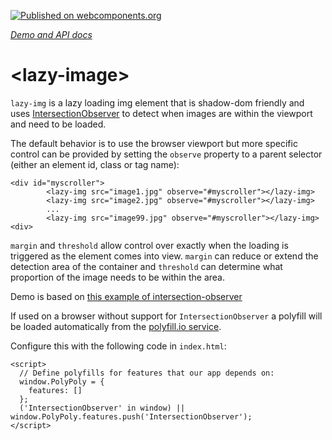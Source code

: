 [![Published on webcomponents.org](https://img.shields.io/badge/webcomponents.org-published-blue.svg)](https://www.webcomponents.org/element/CaptainCodeman/lazy-img)

_[Demo and API docs](http://captaincodeman.github.io/lazy-img/)_

# \<lazy-image\>

`lazy-img` is a lazy loading img element that is shadow-dom friendly
and uses [IntersectionObserver](https://developers.google.com/web/updates/2016/04/intersectionobserver)
to detect when images are within the viewport and need to be loaded.

The default behavior is to use the browser viewport but more specific control
can be provided by setting the `observe` property to a parent selector (either
an element id, class or tag name):

```
<div id="myscroller">
        <lazy-img src="image1.jpg" observe="#myscroller"></lazy-img>
        <lazy-img src="image2.jpg" observe="#myscroller"></lazy-img>
        ...
        <lazy-img src="image99.jpg" observe="#myscroller"></lazy-img>
<div>
```

`margin` and `threshold`  allow control over exactly when the loading is triggered as the
element comes into view. `margin` can reduce or extend the detection area of the container
and `threshold` can determine what proportion of the image needs to be within the area.

Demo is based on [this example of intersection-observer](https://github.com/wilsonpage/in-sixty/blob/gh-pages/intersection-observer/index.html)

If used on a browser without support for `IntersectionObserver` a polyfill will be
loaded automatically from the [polyfill.io service](https://polyfill.io/v2/docs/).

Configure this with the following code in `index.html`:

```
<script>
  // Define polyfills for features that our app depends on:
  window.PolyPoly = {
    features: []
  };
  ('IntersectionObserver' in window) || window.PolyPoly.features.push('IntersectionObserver');
</script>
```

